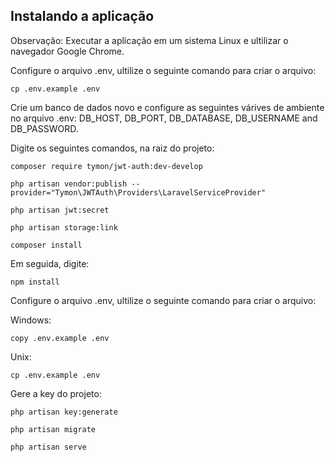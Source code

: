 ## Instalando a aplicação

Observação: Executar a aplicação em um sistema Linux e ultilizar  o navegador Google Chrome.

Configure o arquivo .env, ultilize o seguinte comando para criar o arquivo:

```
cp .env.example .env
```

Crie um banco de dados novo e configure as seguintes várives de ambiente no arquivo .env:  DB_HOST, DB_PORT, DB_DATABASE, DB_USERNAME and DB_PASSWORD.

Digite os seguintes comandos, na raiz do projeto:

```
composer require tymon/jwt-auth:dev-develop
```

```
php artisan vendor:publish --provider="Tymon\JWTAuth\Providers\LaravelServiceProvider"
```

```
php artisan jwt:secret
```

```
php artisan storage:link
```

```
composer install
```

Em seguida, digite:


```
npm install
```

Configure o arquivo .env, ultilize o seguinte comando para criar o arquivo:

Windows:
```
copy .env.example .env
```

Unix:
```
cp .env.example .env
```

Gere a key do projeto:

```
php artisan key:generate
```

``` 
php artisan migrate 
```

``` 
php artisan serve
 ```




